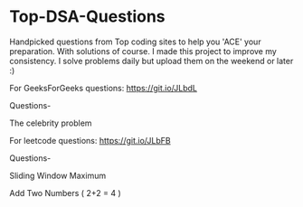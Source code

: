 # Top-DSA-Questions
Handpicked questions from Top coding sites to help you 'ACE' your preparation. With solutions of course.
I made this project to improve my consistency.
I solve problems daily but upload them on the weekend or later :)

For GeeksForGeeks questions: https://git.io/JLbdL

Questions-

The celebrity problem


For leetcode questions: https://git.io/JLbFB

Questions-

Sliding Window Maximum

Add Two Numbers ( 2+2 = 4 )
